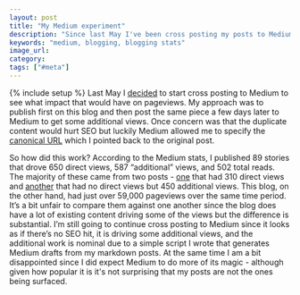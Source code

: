 ```yaml
---
layout: post
title: "My Medium experiment"
description: "Since last May I've been cross posting my posts to Medium to see whether it would drive any additional performance."
keywords: "medium, blogging, blogging stats"
image_url:
category:
tags: ["#meta"]
---
```

{% include setup %}
Last May I [decided](/2016/05/15/experimenting-with-medium/) to start cross posting to Medium to see what impact that would have on pageviews. My approach was to publish first on this blog and then post the same piece a few days later to Medium to get some additional views. Once concern was that the duplicate content would hurt SEO but luckily Medium allowed me to specify the [canonical URL](https://support.google.com/webmasters/answer/139066?hl=en) which I pointed back to the original post.

So how did this work? According to the Medium stats, I published 89 stories that drove 650 direct views, 587 “additional” views, and 502 total reads. The majority of these came from two posts - [one](https://medium.com/@dangoldin/lessons-learned-from-todays-s3-failure-e308012ebf89) that had 310 direct views and [another](https://medium.com/@dangoldin/optical-illusions-and-self-driving-cars-49e906f5f328) that had no direct views but 450 additional views. This blog, on the other hand, had just over 59,000 pageviews over the same time period. It’s a bit unfair to compare them against one another since the blog does have a lot of existing content driving some of the views but the difference is substantial. I’m still going to continue cross posting to Medium since it looks as if there’s no SEO hit, it is driving some additional views, and the additional work is nominal due to a simple script I wrote that generates Medium drafts from my markdown posts. At the same time I am a bit disappointed since I did expect Medium to do more of its magic - although given how popular it is it's not surprising that my posts are not the ones being surfaced.
